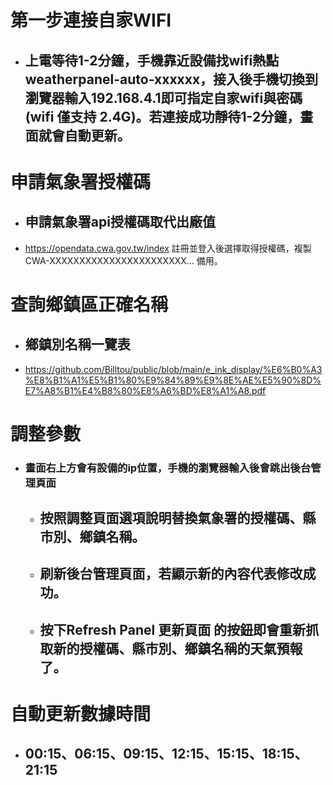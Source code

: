 # 第一步連接自家WIFI
  - ## 上電等待1-2分鐘，手機靠近設備找wifi熱點 weatherpanel-auto-xxxxxx，接入後手機切換到瀏覽器輸入192.168.4.1即可指定自家wifi與密碼(wifi 僅支持 2.4G)。若連接成功靜待1-2分鐘，畫面就會自動更新。

# 申請氣象署授權碼
  - ## 申請氣象署api授權碼取代出廠值
  - https://opendata.cwa.gov.tw/index  註冊並登入後選擇取得授權碼，複製  CWA-XXXXXXXXXXXXXXXXXXXXXXX...  備用。
# 查詢鄉鎮區正確名稱
  - ## 鄉鎮別名稱一覽表
  - https://github.com/Billtou/public/blob/main/e_ink_display/%E6%B0%A3%E8%B1%A1%E5%B1%80%E9%84%89%E9%8E%AE%E5%90%8D%E7%A8%B1%E4%B8%80%E8%A6%BD%E8%A1%A8.pdf
# 調整參數
  - ### 畫面右上方會有設備的ip位置，手機的瀏覽器輸入後會跳出後台管理頁面
    - ## 按照調整頁面選項說明替換氣象署的授權碼、縣市別、鄉鎮名稱。
    - ## 刷新後台管理頁面，若顯示新的內容代表修改成功。
    - ## 按下Refresh Panel 更新頁面 的按鈕即會重新抓取新的授權碼、縣市別、鄉鎮名稱的天氣預報了。
  
# 自動更新數據時間
  - ## 00:15、06:15、09:15、12:15、15:15、18:15、21:15

